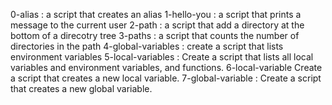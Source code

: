 0-alias
: a script that creates an alias
1-hello-you
: a script that prints a message to the current user
2-path
: a script that add a directory at the bottom of a direcotry tree
3-paths
: a script that counts the number of directories in the path
4-global-variables
: create a script that lists environment variables
5-local-variables
: Create a script that lists all local variables and environment variables, and functions.
6-local-variable
Create a script that creates a new local variable.
7-global-variable
: Create a script that creates a new global variable.
